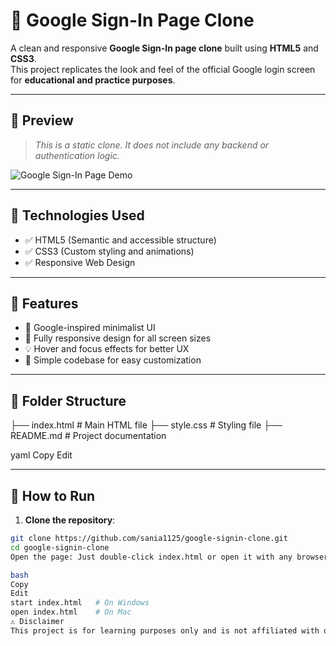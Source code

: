 # 🔐 Google Sign-In Page Clone

A clean and responsive **Google Sign-In page clone** built using **HTML5** and **CSS3**.  
This project replicates the look and feel of the official Google login screen for **educational and practice purposes**.

---

## 🌟 Preview

> *This is a static clone. It does not include any backend or authentication logic.*

![Google Sign-In Page Demo](preview.png) <!-- Add your screenshot or GIF here -->

---

## 🔧 Technologies Used

- ✅ HTML5 (Semantic and accessible structure)
- ✅ CSS3 (Custom styling and animations)
- ✅ Responsive Web Design

---

## 🚀 Features

- 🎯 Google-inspired minimalist UI
- 📱 Fully responsive design for all screen sizes
- 💡 Hover and focus effects for better UX
- 🧼 Simple codebase for easy customization

---

## 📁 Folder Structure

├── index.html # Main HTML file ├── style.css # Styling file ├── README.md # Project documentation

yaml
Copy
Edit

---

## 🧪 How to Run

1. **Clone the repository**:
```bash
git clone https://github.com/sania1125/google-signin-clone.git
cd google-signin-clone
Open the page: Just double-click index.html or open it with any browser:

bash
Copy
Edit
start index.html   # On Windows
open index.html    # On Mac
⚠️ Disclaimer
This project is for learning purposes only and is not affiliated with or endorsed by Google.
